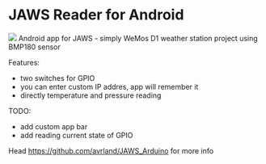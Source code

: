 # JAWS Reader for Android
<img src="https://raw.githubusercontent.com/avrland/JAWS_Reader/master/screen.PNG"/>
Android app for JAWS - simply WeMos D1 weather station project using BMP180 sensor

Features:
- two switches for GPIO
- you can enter custom IP addres, app will remember it
- directly temperature and pressure reading

TODO:
- add custom app bar
- add reading current state of GPIO


Head https://github.com/avrland/JAWS_Arduino for more info
